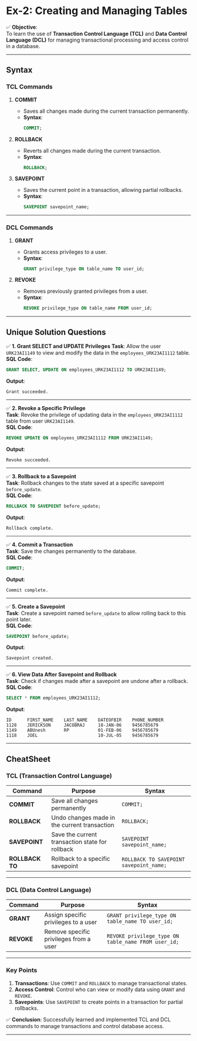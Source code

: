 # **Ex-2: Creating and Managing Tables**

✅ **Objective**:  
To learn the use of **Transaction Control Language (TCL)** and **Data Control Language (DCL)** for managing transactional processing and access control in a database.

---

## **Syntax**

### **TCL Commands**
1. **COMMIT**  
   - Saves all changes made during the current transaction permanently.  
   - **Syntax**:
     ```sql
     COMMIT;
     ```

2. **ROLLBACK**  
   - Reverts all changes made during the current transaction.  
   - **Syntax**:
     ```sql
     ROLLBACK;
     ```

3. **SAVEPOINT**  
   - Saves the current point in a transaction, allowing partial rollbacks.  
   - **Syntax**:
     ```sql
     SAVEPOINT savepoint_name;
     ```

---

### **DCL Commands**
1. **GRANT**  
   - Grants access privileges to a user.  
   - **Syntax**:
     ```sql
     GRANT privilege_type ON table_name TO user_id;
     ```

2. **REVOKE**  
   - Removes previously granted privileges from a user.  
   - **Syntax**:
     ```sql
     REVOKE privilege_type ON table_name FROM user_id;
     ```

---

## **Unique Solution Questions**

✅ **1. Grant SELECT and UPDATE Privileges**
**Task**: Allow the user `URK23AI1149` to view and modify the data in the `employees_URK23AI1112` table.  
**SQL Code**:
```sql
GRANT SELECT, UPDATE ON employees_URK23AI1112 TO URK23AI1149;
```

**Output**:
```plaintext
Grant succeeded.
```

---

✅ **2. Revoke a Specific Privilege**  
**Task**: Revoke the privilege of updating data in the `employees_URK23AI1112` table from user `URK23AI1149`.  
**SQL Code**:
```sql
REVOKE UPDATE ON employees_URK23AI1112 FROM URK23AI1149;
```

**Output**:
```plaintext
Revoke succeeded.
```

---

✅ **3. Rollback to a Savepoint**  
**Task**: Rollback changes to the state saved at a specific savepoint `before_update`.  
**SQL Code**:
```sql
ROLLBACK TO SAVEPOINT before_update;
```

**Output**:
```plaintext
Rollback complete.
```

---

✅ **4. Commit a Transaction**  
**Task**: Save the changes permanently to the database.  
**SQL Code**:
```sql
COMMIT;
```

**Output**:
```plaintext
Commit complete.
```

---

✅ **5. Create a Savepoint**  
**Task**: Create a savepoint named `before_update` to allow rolling back to this point later.  
**SQL Code**:
```sql
SAVEPOINT before_update;
```

**Output**:
```plaintext
Savepoint created.
```

---

✅ **6. View Data After Savepoint and Rollback**  
**Task**: Check if changes made after a savepoint are undone after a rollback.  
**SQL Code**:
```sql
SELECT * FROM employees_URK23AI1112;
```

**Output**:
```plaintext
ID      FIRST_NAME    LAST_NAME    DATEOFBIR    PHONE_NUMBER
1128    JERICKSON     JACOBRAJ     18-JAN-06    9456785679
1149    ABUnesh       RP           01-FEB-06    9456785679
1118    JOEL                       10-JUL-05    9456785679
```

---

## **CheatSheet**

### **TCL (Transaction Control Language)**

| **Command**       | **Purpose**                                         | **Syntax**                       |
|--------------------|-----------------------------------------------------|-----------------------------------|
| **COMMIT**         | Save all changes permanently                        | `COMMIT;`                        |
| **ROLLBACK**       | Undo changes made in the current transaction        | `ROLLBACK;`                      |
| **SAVEPOINT**      | Save the current transaction state for rollback     | `SAVEPOINT savepoint_name;`      |
| **ROLLBACK TO**    | Rollback to a specific savepoint                    | `ROLLBACK TO SAVEPOINT savepoint_name;` |

---

### **DCL (Data Control Language)**

| **Command**        | **Purpose**                                         | **Syntax**                                   |
|---------------------|-----------------------------------------------------|---------------------------------------------|
| **GRANT**          | Assign specific privileges to a user                | `GRANT privilege_type ON table_name TO user_id;` |
| **REVOKE**         | Remove specific privileges from a user              | `REVOKE privilege_type ON table_name FROM user_id;` |

---

### **Key Points**
1. **Transactions**: Use `COMMIT` and `ROLLBACK` to manage transactional states.
2. **Access Control**: Control who can view or modify data using `GRANT` and `REVOKE`.
3. **Savepoints**: Use `SAVEPOINT` to create points in a transaction for partial rollbacks.

✅ **Conclusion**: Successfully learned and implemented TCL and DCL commands to manage transactions and control database access.

---
